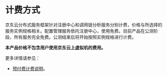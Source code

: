 # 计费方式
京东云分布式服务框架针对注册中心和调用链分析服务分别计费，价格与所选择的服务实例规格相关。配置管理服务依托注册中心，使用免费。目前产品在公测阶段，所有服务完全免费。公测结束后将开始按照实例规格进行计费。


**本产品价格不包含用户使用京东云上虚拟机的费用。**


更多详情请参见：

* [预付费计费说明](../../../Finance/Billing/Billing-method/Prepay.md)。

		
		
		
